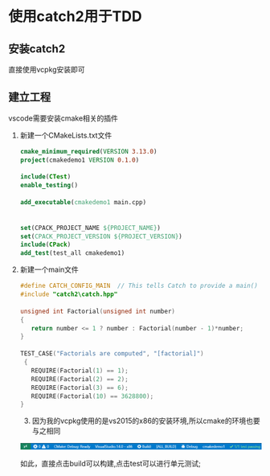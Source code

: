 # 使用catch2用于TDD

## 安装catch2

直接使用vcpkg安装即可

## 建立工程

vscode需要安装cmake相关的插件

1. 新建一个CMakeLists.txt文件	

   ```cmake
   cmake_minimum_required(VERSION 3.13.0)
   project(cmakedemo1 VERSION 0.1.0)
   
   include(CTest)
   enable_testing()
   
   add_executable(cmakedemo1 main.cpp)
   
   
   set(CPACK_PROJECT_NAME ${PROJECT_NAME})
   set(CPACK_PROJECT_VERSION ${PROJECT_VERSION})
   include(CPack)
   add_test(test_all cmakedemo1)
   ```

2. 新建一个main文件

   ```c++
   #define CATCH_CONFIG_MAIN  // This tells Catch to provide a main() - only do this in one cpp file
   #include "catch2\catch.hpp"
    
   unsigned int Factorial(unsigned int number)
   {
      return number <= 1 ? number : Factorial(number - 1)*number;
   }  
      
   TEST_CASE("Factorials are computed", "[factorial]")
    {    
      REQUIRE(Factorial(1) == 1);   
      REQUIRE(Factorial(2) == 2);    
      REQUIRE(Factorial(3) == 6);   
      REQUIRE(Factorial(10) == 3628800); 
   }
   
   ```

   3. 因为我的vcpkg使用的是vs2015的x86的安装环境,所以cmake的环境也要与之相同

   ![1564222128519](assets/1564222128519.png)

   如此，直接点击build可以构建,点击test可以进行单元测试;

